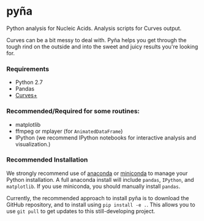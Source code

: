 # py&ntilde;a

Python analysis for Nucleic Acids. Analysis scripts for Curves output.

Curves can be a bit messy to deal with. Py&ntilde;a helps you get through
the tough rind on the outside and into the sweet and juicy results you're
looking for.

### Requirements

* Python 2.7
* Pandas
* [Curves+](http://bisi.ibcp.fr/tools/curves_plus/)

### Recommended/Required for some routines:

* matplotlib
* ffmpeg or mplayer (for `AnimatedDataFrame`)
* IPython (we recommend IPython notebooks for interactive analysis and
  visualization.)

### Recommended Installation

We strongly recommend use of [anaconda](http://continuum.io/downloads) or
[miniconda](http://conda.pydata.org/miniconda.html) to manage your Python
installation. A full anaconda install will include `pandas`, `IPython`, and
`matplotlib`. If you use miniconda, you should manually install `pandas`.

Currently, the recommended approach to install py&ntilde;a is to download
the GitHub repository, and to install using `pip install -e .`. This allows
you to use `git pull` to get updates to this still-developing project.

<!--
This will allow you to quickly install pyña with:

`TODO`

Pyña can also be installed through `pip`:

`TODO`

Finally, one can always install pyña by downloaded the source from the
github repository and installing with either `pip install .` or `python
setup.py`
-->
